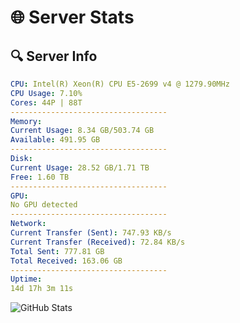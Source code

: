 # 🌐 Server Stats
## 🔍 Server Info
```yaml
CPU: Intel(R) Xeon(R) CPU E5-2699 v4 @ 1279.90MHz
CPU Usage: 7.10%
Cores: 44P | 88T
-----------------------------------
Memory:
Current Usage: 8.34 GB/503.74 GB
Available: 491.95 GB
-----------------------------------
Disk:
Current Usage: 28.52 GB/1.71 TB
Free: 1.60 TB
-----------------------------------
GPU:
No GPU detected
-----------------------------------
Network:
Current Transfer (Sent): 747.93 KB/s
Current Transfer (Received): 72.84 KB/s
Total Sent: 777.81 GB
Total Received: 163.06 GB
-----------------------------------
Uptime:
14d 17h 3m 11s
```
![GitHub Stats](https://img.shields.io/badge/Updated-2025-05-04_10:11:59-blue)